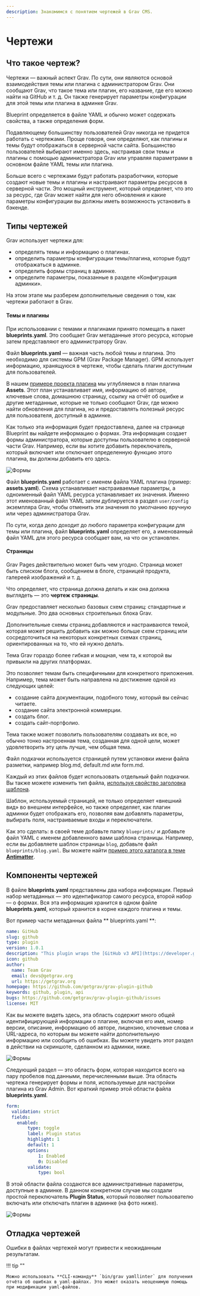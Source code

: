 ```yaml
---
description: Знакомимся с понятием чертежей в Grav CMS.
---
```


# Чертежи

## Что такое чертеж?

Чертежи — важный аспект Grav. По сути, они являются основой взаимодействия темы или плагина с администратором Grav. Они сообщают Grav, что такое тема или плагин, его название, где его можно найти на GitHub и т. д. Он также генерирует параметры конфигурации для этой темы или плагина в админке Grav.

Blueprint определяется в файле YAML и обычно может содержать свойства, а также определения форм.

Подавляющему большинству пользователей Grav никогда не придется работать с чертежами. Проще говоря, они определяют, как плагины и темы будут отображаться в серверной части сайта. Большинство пользователей выбирают именно здесь, настраивая свои темы и плагины с помощью администратора Grav или управляя параметрами в основном файле YAML темы или плагина.

Больше всего с чертежами будут работать разработчики, которые создают новые темы и плагины и настраивают параметры ресурсов в серверной части. Это мощный инструмент, который определяет, что это за ресурс, где Grav может найти для него обновления и какие параметры конфигурации вы должны иметь возможность установить в бэкенде.

## Типы чертежей

Grav использует чертежи для:

- определять темы и информацию о плагинах.
- определить параметры конфигурации темы/плагина, которые будут отображаться в админке.
- определить формы страниц в админке.
- определите параметры, показанные в разделе «Конфигурация админки».

На этом этапе мы разберем дополнительные сведения о том, как чертежи работают в Grav.

#### Темы и плагины

При использовании с темами и плагинами принято помещать в пакет **blueprints.yaml**. Это сообщает Grav метаданные этого ресурса, которые затем представляют его администратору Grav.

Файл **blueprints.yaml** — важная часть любой темы и плагина. Это необходимо для системы GPM (Grav Package Manager). GPM использует информацию, хранящуюся в чертеже, чтобы сделать плагин доступным для пользователей.

В нашем [примере проекта плагина](example-plugin-blueprint) мы углубляемся в план плагина **Assets**. Этот план устанавливает имя, информацию об авторе, ключевые слова, домашнюю страницу, ссылку на отчёт об ошибке и другие метаданные, которые не только сообщают Grav, где можно найти обновления для плагина, но и предоставлять полезный ресурс для пользователя, доступный в админке.

Как только эта информация будет предоставлена, далее на странице Blueprint вы найдете информацию о формах. Эта информация создает формы администратора, которые доступны пользователю в серверной части Grav. Например, если вы хотите добавить переключатель, который включает или отключает определенную функцию этого плагина, вы должны добавить его здесь.

![Формы](blueprints_1.png)

Файл **blueprints.yaml** работает с именем файла YAML плагина (пример: **assets.yaml**). Схема устанавливает настраиваемые параметры, а одноименный файл YAML ресурса устанавливает их значения. Именно этот именованный файл YAML затем дублируется в раздел `user/config` экземпляра Grav, чтобы отменить эти значения по умолчанию вручную или через администратора Grav.

По сути, когда дело доходит до любого параметра конфигурации для темы или плагина, файл **blueprints.yaml** определяет его, а именованный файл YAML для этого ресурса сообщает вам, на что он установлен.

#### Страницы

Grav Pages действительно может быть чем угодно. Страница может быть списком блога, сообщением в блоге, страницей продукта, галереей изображений и т. д.

Что определяет, что страница должна делать и как она должна выглядеть — это **чертеж страницы**.

Grav предоставляет несколько базовых схем страниц: стандартные и модульные. Это два основных строительных блока Grav.

Дополнительные схемы страниц добавляются и настраиваются темой, которая может решить добавить как можно больше схем страниц или сосредоточиться на некоторых конкретных схемах страниц, ориентированных на то, что ей нужно делать.

Тема Grav гораздо более гибкая и мощная, чем та, к которой вы привыкли на других платформах.

Это позволяет темам быть специфичными для конкретного приложения. Например, тема может быть направлена ​​на достижение одной из следующих целей:

- создание сайта документации, подобного тому, который вы сейчас читаете.
- создание сайта электронной коммерции.
- создать блог.
- создать сайт-портфолио.

Тема также может позволить пользователям создавать их все, но обычно тонко настроенная тема, созданная для одной цели, может удовлетворить эту цель лучше, чем общая тема.

Файл подкачки используется страницей путем установки имени файла разметки, например blog.md, default.md или form.md.

Каждый из этих файлов будет использовать отдельный файл подкачки. Вы также можете изменить тип файла, [используя свойство заголовка шаблона](/content/headers/#shablon).

Шаблон, используемый страницей, не только определяет «внешний вид» во внешнем интерфейсе, но также определяет, как плагин админки будет отображать его, позволяя вам добавлять параметры, выбирать поля, настраиваемые входы и переключатели.

Как это сделать: в своей теме добавьте папку `blueprints/` и добавьте файл YAML с именем добавленного вами шаблона страницы. Например, если вы добавляете шаблон страницы `blog`, добавьте файл `blueprints/blog.yaml`. Вы можете найти [пример этого каталога в теме **Antimatter**](https://github.com/getgrav/grav-theme-antimatter/tree/develop/blueprints).

## Компоненты чертежей

В файле **blueprints.yaml** представлены два набора информации. Первый набор метаданных — это идентификатор самого ресурса, второй набор — о формах. Вся эта информация хранится в одном файле **blueprints.yaml**, который хранится в корне каждого плагина и темы.

Вот пример части метаданных файла ** blueprints.yaml **:

```yaml
name: GitHub
slug: github
type: plugin
version: 1.0.1
description: "This plugin wraps the [GitHub v3 API](https://developer.github.com/v3/) and uses the [php-github-api](https://github.com/KnpLabs/php-github-api/) library to add a nice GitHub touch to your Grav pages."
icon: github
author:
  name: Team Grav
  email: devs@getgrav.org
  url: https://getgrav.org
homepage: https://github.com/getgrav/grav-plugin-github
keywords: github, plugin, api
bugs: https://github.com/getgrav/grav-plugin-github/issues
license: MIT
```

Как вы можете видеть здесь, эта область содержит много общей идентифицирующей информации о плагине, включая его имя, номер версии, описание, информацию об авторе, лицензию, ключевые слова и URL-адреса, по которым вы можете найти дополнительную информацию или сообщить об ошибках. Вы можете увидеть этот раздел в действии на скриншоте, сделанном из админки, ниже.

![Формы](blueprints_2.png)

Следующий раздел — это область форм, которая находится всего на пару пробелов под данными, перечисленными выше. Эта область чертежа генерирует формы и поля, используемые для настройки плагина из Grav Admin. Вот краткий пример этой области файла **blueprints.yaml**.

```yaml
form:
  validation: strict
  fields:
    enabled:
        type: toggle
        label: Plugin status
        highlight: 1
        default: 1
        options:
            1: Enabled
            0: Disabled
        validate:
            type: bool
```

В этой области файла создаются все административные параметры, доступные в админке. В данном конкретном случае мы создали простой переключатель **Plugin Status**, который позволяет пользователю включать или отключать плагин в админке (на фото ниже).

![Формы](blueprints_3.png)

## Отладка чертежей

Ошибки в файлах чертежей могут привести к неожиданным результатам.

!!! tip ""

	Можно использовать **CLI-команду** `bin/grav yamllinter` для получения отчёта об ошибках в yaml-файлах. Это может оказать неоценимую помощь при модификации yaml-файлов.
